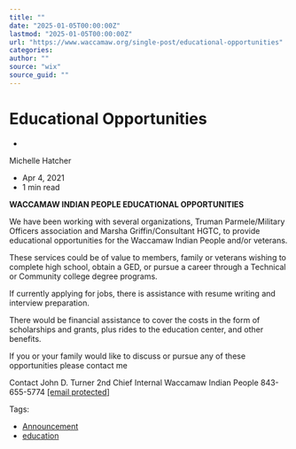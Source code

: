 ```yaml
---
title: ""
date: "2025-01-05T00:00:00Z"
lastmod: "2025-01-05T00:00:00Z"
url: "https://www.waccamaw.org/single-post/educational-opportunities"
categories:
author: ""
source: "wix"
source_guid: ""
---
```


# Educational Opportunities

-

Michelle Hatcher
- Apr 4, 2021
- 1 min read

**WACCAMAW INDIAN PEOPLE EDUCATIONAL OPPORTUNITIES**

We have been working with several organizations, Truman Parmele/Military Officers association and Marsha Griffin/Consultant HGTC, to provide educational opportunities for the Waccamaw Indian People and/or veterans.

These services could be of value to members, family or veterans wishing to complete high school, obtain a GED,  or pursue a career through a Technical or Community college degree programs.

If currently applying for jobs, there is assistance with resume writing and interview preparation.

There would be financial assistance to cover the costs in the form of scholarships and grants, plus rides to the education center, and other benefits.

If you or your family would like to discuss or pursue any of these opportunities please contact me

Contact     John D. Turner
                  2nd Chief Internal
                  Waccamaw Indian People
                  843-655-5774
 [[email protected]](/cdn-cgi/l/email-protection#472d33323529223571710726332a2469292233)

Tags:

- [Announcement](https://www.waccamaw.org/updates/tags/announcement)
- [education](https://www.waccamaw.org/updates/tags/education)

